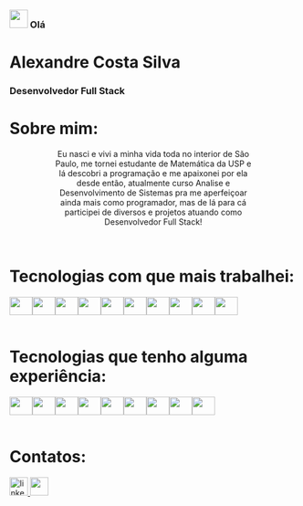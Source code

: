 <h3><img src="https://raw.githubusercontent.com/MartinHeinz/MartinHeinz/master/wave.gif" height="32" /> Olá </h3>

<div align="left">
  <h1>Alexandre Costa Silva</h1>
  <h3>Desenvolvedor Full Stack</h3>
</div>

<h1 align="left">Sobre mim:</h1>

<div align="center" style="width: 70%; margin-left:15%;">
  <p > Eu nasci e vivi a minha vida toda no interior de São Paulo, me tornei estudante de Matemática da USP e lá descobri a programação e me apaixonei por ela desde então, atualmente curso Analise e Desenvolvimento de Sistemas pra me aperfeiçoar ainda mais como programador, mas de lá para cá participei de diversos e projetos atuando como Desenvolvedor Full Stack!</p>
</div>

<br>
<h1 align="left">Tecnologias com que mais trabalhei:</h1>

<div align="left" style="display: flex">
  <img height="32" width="40" src="https://cdn.simpleicons.org/html5/white" />
  <img height="32" width="40" src="https://cdn.simpleicons.org/css3/white" />
  <img height="32" width="40" src="https://cdn.simpleicons.org/javascript/white" />
  <img height="32" width="40" src="https://cdn.simpleicons.org/typescript/white" />
  <img height="32" width="40" src="https://cdn.simpleicons.org/react/white" />
  <img height="32" width="40" src="https://cdn.simpleicons.org/express/white" />
  <img height="32" width="40" src="https://cdn.simpleicons.org/mongodb/white" />
  <img height="32" width="40" src="https://cdn.simpleicons.org/mysql/white" />
  <img height="32" width="40" src="https://cdn.simpleicons.org/postgresql/white" />
  <img height="32" width="40" src="https://cdn.simpleicons.org/styledcomponents/white" />
</div>
<br>

<h1 align="left">Tecnologias que tenho alguma experiência:</h1>

<div align="left" style="display: flex">
  <img height="32" width="40" src="https://cdn.simpleicons.org/python/white" />
  <img height="32" width="40" src="https://cdn.simpleicons.org/c/white" />
  <img height="32" width="40" src="https://cdn.simpleicons.org/r/white" />
  <img height="32" width="40" src="https://cdn.simpleicons.org/php/white" />
  <img height="32" width="40" src="https://cdn.simpleicons.org/dotnet/white" />
  <img height="32" width="40" src="https://cdn.simpleicons.org/tailwindcss/white" />
  <img height="32" width="40" src="https://cdn.simpleicons.org/jest/white" />
  <img height="32" width="40" src="https://cdn.simpleicons.org/docker/white" />
  <img height="32" width="40" src="https://cdn.simpleicons.org/amazonwebservices/white" />
</div>

<br>
<h1 align="left">Contatos:</h1>

<a href="https://www.linkedin.com/in/alexandrecsdev/" target="_blank">
  <img src="https://img.shields.io/static/v1?message=LinkedIn&logo=linkedin&label=&color=0077B5&logoColor=white&labelColor=&style=for-the-badge" height="32" alt="linkedin logo"  />
</a>

<a href = "mailto:alexandrecsdev@gmail.com">
  <img src="https://img.shields.io/badge/-Gmail-%23333?style=for-the-badge&logo=gmail&logoColor=white" target="_blank" height="32">
</a>

